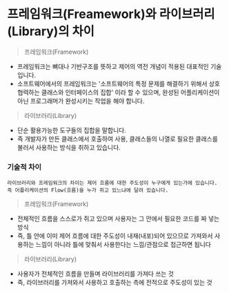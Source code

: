 # 프레임워크(Freamework)와 라이브러리(Library)의 차이 
> 프레임워크(Framework)

- 프레임워크는 뼈대나 기반구조를 뜻하고 제어의 역전 개념이 적용된 대표적인 기술입니다.
- 소프트웨어에서의 프레임워크는 '소프트웨어의 특정 문제를 해결하기 위해서 상호 협력하는 클래스와 인터페이스의 집합' 이라 할 수 있으며,
  완성된 어플리케이션이 아닌 프로그래머가 완성시키는 작업을 해야 합니다.

> 라이브러리(Library)

- 단순 활용가능한 도구들의 집합을 말합니다.
- 즉 개발자가 만든 클래스에서 호출하여 사용, 클래스들의 나열로 필요한 클래스를 불러서 사용하는 방식을 취하고 있습니다.

### 기술적 차이 
```
라이브러리와 프레임워크의 차이는 제어 흐름에 대한 주도성이 누구에게 있는가에 있습니다.
즉 어플리케이션의 Flow(흐름)을 누가 쥐고 있느냐에 달려 있습니다.
```

> 프레임워크(Framework)
- 전체적인 흐름을 스스로가 쥐고 있으며 사용자는 그 안에서 필요한 코드를 짜 넣는 방식
- 즉, 틀 안에 이미 제어 흐름에 대한 주도성이 내재(내포)되어 있으므로 가져와서 사용하는 느낌이 아니라 틀에 맞춰서 사용한다는 느낌/관점으로 접근하면 됩니다

> 라이브러리(Library)
- 사용자가 전체적인 흐름을 만들며 라이브러리를 가져다 쓰는 것
- 즉, 라이브러리를 가져와서 사용하고 호출하는 측에 전적으로 주도성이 있는 것
